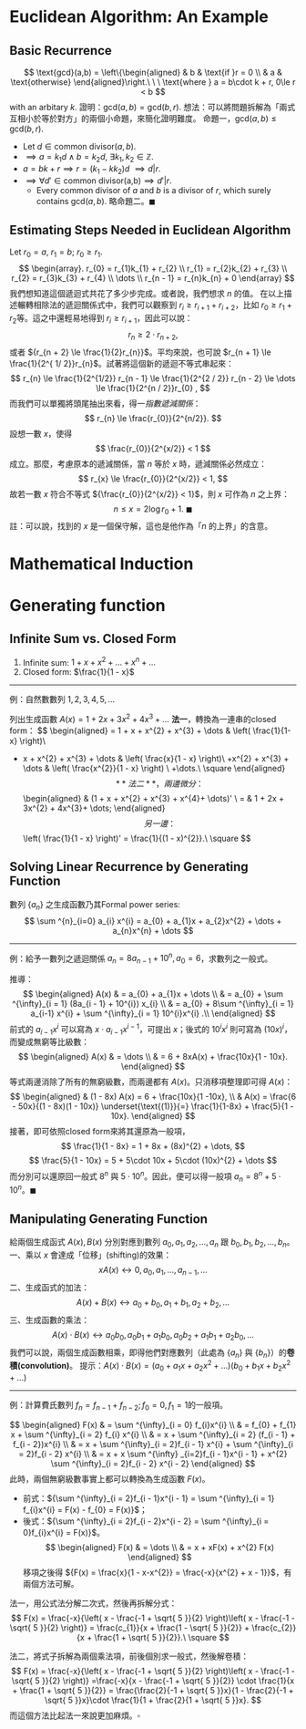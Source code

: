 # Euclidean Algorithm: An Example
## Basic Recurrence
$$
\text{gcd}(a,b) = \left\{\begin{aligned}
 & b & \text{if }r = 0 \\
 & a & \text{otherwise}
\end{aligned}\right.\ \ \ \text{where } a = b\cdot k + r, 0\le r < b
$$
with an arbitary $k$.
證明：${\text{gcd}(a,b) = \text{gcd}(b,r)}$.
想法：可以將問題拆解為「兩式互相小於等於對方」的兩個小命題，來簡化證明難度。
命題一，${\text{gcd}(a,b) \le \text{gcd}(b,r)}$.
- Let ${d \in \text{common divisor}(a,b)}$.
- ${\implies a = k_{1}d \land b = k_{2}d}$, ${\exists k_{1}, k_{2} \in \mathbb{Z}}$.
- ${a = bk + r \implies r = (k_{1} - kk_{2})d}$ ${\implies d | r}$.
- ${\implies \forall d' \in \text{common divisor(a,b)} \implies d' | r}$.
	- Every common divisor of $a$ and $b$ is a divisor of $r$, which surely contains ${\text{gcd}(a,b)}$.
略命題二。$\blacksquare$

## Estimating Steps Needed in Euclidean Algorithm
Let ${r_{0}  = a}$, ${r_{1} = b}$; ${r_{0} \ge r_{1}}$.
$$
\begin{array}. 
r_{0} = r_{1}k_{1} + r_{2} \\
r_{1} = r_{2}k_{2} + r_{3} \\
r_{2} = r_{3}k_{3} + r_{4} \\
\dots \\
r_{n - 1} = r_{n}k_{n} + 0
\end{array}
$$
我們想知道這個遞迴式共花了多少步完成。或者說，我們想求 $n$ 的值。
在以上描述輾轉相除法的遞迴關係式中，我們可以觀察到 ${r_{i} \ge r_{i + 1} + r_{i + 2}}$，比如 ${r_{0} \ge r_{1} + r_{2}}$等。這之中還輕易地得到 ${r_{i} \ge r_{i + 1}}$，因此可以說：
$$
r_{n} \ge 2\cdot r_{n + 2},
$$
或者 ${r_{n + 2} \le \frac{1}{2}r_{n}}$。平均來說，也可說 $r_{n + 1} \le \frac{1}{2^{ 1/ 2}}r_{n}$。試著將這個新的遞迴不等式串起來：
$$
r_{n} \le \frac{1}{2^{1/2}} r_{n - 1} \le \frac{1}{2^{2 / 2}} r_{n - 2} \le \dots \le \frac{1}{2^{n / 2}}r_{0} ,
$$
而我們可以單獨將頭尾抽出來看，得一*指數遞減關係*：
$$
r_{n} \le \frac{r_{0}}{2^{n/2}}.
$$
設想一數 $x$，使得
$$
\frac{r_{0}}{2^{x/2}} < 1
$$
成立。那麼，考慮原本的遞減關係，當 $n$ 等於 $x$ 時，遞減關係必然成立：
$$
r_{x} \le \frac{r_{0}}{2^{x/2}} < 1,
$$
故若一數 $x$ 符合不等式 ${\frac{r_{0}}{2^{x/2}} < 1}$，則 $x$ 可作為 $n$ 之上界：
$$
n \le x = 2\log r_{0} + 1.\ \blacksquare
$$
註：可以說，找到的 $x$ 是一個保守解，這也是他作為「$n$ 的上界」的含意。
# Mathematical Induction


# Generating function
## Infinite Sum vs. Closed Form
1. Infinite sum: ${1 + x + x^{2} + \dots + x^{n} + \dots}$
2. Closed form: $\frac{1}{1 - x}$

---

例：自然數數列 $1,2,3,4,5,\dots$

列出生成函數 $A(x)= 1 + 2x + 3x^{2} + 4x^{3} + \dots$
**法一**，轉換為一連串的closed form：
$$
\begin{aligned}
= 1 + x + x^{2} + x^{3} + \dots &  \left( \frac{1}{1-x} \right)\\
+ x + x^{2} + x^{3} + \dots &  \left( \frac{x}{1 - x} \right)\\
+x^{2} + x^{3} + \dots &  \left( \frac{x^{2}}{1 - x} \right) \\
+\dots.\ \square
\end{aligned}
$$
**法二**，兩邊微分：
$$
\begin{aligned}
 & (1 + x + x^{2} + x^{3} + x^{4}+ \dots)' \\
 = & 1 + 2x + 3x^{2} + 4x^{3}+ \dots;
\end{aligned}
$$
另一邊：
$$
\left( \frac{1}{1 - x} \right)' = \frac{1}{(1 - x)^{2}}.\ \square
$$

## Solving Linear Recurrence by Generating Function
數列 $\{ a_{n} \}$ 之生成函數乃其Formal power series:
$$
\sum ^{n}_{i=0} a_{i} x^{i} = a_{0} + a_{1}x + a_{2}x^{2} + \dots + a_{n}x^{n} + \dots
$$

---

例：給予一數列之遞迴關係 ${a_{n} = 8 a_{n - 1} + 10^{n}, a_{0} = 6}$，求數列之一般式。

推導：
$$
\begin{aligned}
A(x) & = a_{0} + a_{1}x + \dots \\
 & = a_{0} + \sum ^{\infty}_{i = 1} (8a_{i - 1} + 10^{i}) x_{i} \\
 & = a_{0} + 8\sum ^{\infty}_{i = 1} a_{i-1} x^{i} + \sum ^{\infty}_{i = 1} 10^{i}x^{i} .\\
\end{aligned}
$$
前式的 $a_{i-1}x^{i}$ 可以寫為 ${x\cdot a_{i-1}x^{i-1}}$，可提出 $x$；後式的 $10^{i}x^{i}$ 則可寫為 ${(10x)^{i}}$，而變成無窮等比級數：
$$
\begin{aligned}
A(x) & = \dots \\
 & = 6 + 8xA(x) + \frac{10x}{1 - 10x}.
\end{aligned}
$$
等式兩邊消除了所有的無窮級數，而兩邊都有 $A(x)$。只消移項整理即可得 $A(x)$：
$$
\begin{aligned}
 & (1 - 8x) A(x) = 6 + \frac{10x}{1 -10x}, \\
 & A(x) = \frac{6 - 50x}{(1 - 8x)(1 - 10x)} \underset{\text{(1)}}{=} \frac{1}{1-8x} + \frac{5}{1 - 10x}.
\end{aligned}
$$
接著，即可依照closed form來將其還原為一般項，
$$
\frac{1}{1 - 8x} = 1 + 8x + (8x)^{2} + \dots,
$$
$$
\frac{5}{1 - 10x} = 5 + 5\cdot 10x + 5\cdot (10x)^{2} + \dots
$$
而分別可以還原回一般式 ${8^{n}}$ 與 $5\cdot 10^{n}$。因此，便可以得一般項 ${a_{n} = 8^{n} +5\cdot 10^{n}}$。$\blacksquare$

## Manipulating Generating Function
給兩個生成函式 ${A(x), B(x)}$ 分別對應到數列 $a_{0}, a_{1}, a_{2}, \dots, a_{n}$ 跟 ${b_{0}, b_{1}, b_{2}, \dots, b_{n}}$。
一、乘以 $x$ 會達成「位移」(shifting)的效果：
$$
xA(x) \leftrightarrow  0, a_{0}, a_{1}, \dots, a_{n-1}, \dots
$$
二、生成函式的加法：
$$
A(x) + B(x) \leftrightarrow  a_{0} + b_{0}, a_{1} + b_{1}, a_{2} + b_{2}, \dots
$$
三、生成函數的乘法：
$$
A(x)\cdot B(x) \leftrightarrow  a_{0}b_{0}, a_{0} b_{1} + a_{1}b_{0}, a_{0}b_{2} + a_{1}b_{1} + a_{2}b_{0}, \dots
$$
我們可以說，兩個生成函數相乘，即得他們對應數列（此處為 ${\{ a_{n} \}}$ 與 ${\{ b_{n} \}}$）的**卷積(convolution)**。
提示：${A(x)\cdot B(x) = (a_{0} + a_{1}x + a_{2}x^{2} + \dots)(b_{0} + b_{1}x + b_{2}x^{2} + \dots)}$

---

例：計算費氏數列 ${f_{n} = f_{n - 1} + f_{n - 2}; f_{0} = 0, f_{1} = 1}$的一般項。

$$
\begin{aligned}
F(x) & = \sum ^{\infty}_{i = 0} f_{i}x^{i} \\
 & = f_{0} + f_{1} x + \sum ^{\infty}_{i = 2} f_{i} x^{i} \\
 & = x + \sum ^{\infty}_{i = 2} (f_{i - 1} + f_{i - 2})x^{i} \\
 & = x + \sum ^{\infty}_{i = 2}f_{i - 1} x^{i} + \sum ^{\infty}_{i = 2}f_{i - 2} x^{i} \\
 & = x + x \sum ^{\infty} _{i=2}f_{i - 1}x^{i - 1} + x^{2} \sum ^{\infty}_{i = 2}f_{i - 2} x^{i - 2}
\end{aligned}
$$
此時，兩個無窮級數事實上都可以轉換為生成函數 $F(x)$。
- 前式：${\sum ^{\infty}_{i = 2}f_{i - 1}x^{i - 1} = \sum ^{\infty}_{i  = 1} f_{i}x^{i} = F(x) - f_{0} = F(x)}$；
- 後式：${\sum ^{\infty}_{i = 2}f_{i - 2}x^{i - 2} = \sum ^{\infty}_{i = 0}f_{i}x^{i} = F(x)}$。
$$
\begin{aligned}
F(x) & = \dots \\
 & = x + xF(x) + x^{2} F(x)
\end{aligned}
$$
移項之後得 ${F(x) = \frac{x}{1 - x-x^{2}} = \frac{-x}{x^{2} + x - 1}}$，有兩個方法可解。

法一，用公式法分解二次式，然後再拆解分式：
$$
F(x) = \frac{-x}{\left( x - \frac{-1 + \sqrt{ 5 }}{2} \right)\left( x - \frac{-1 - \sqrt{ 5 }}{2} \right)} = \frac{c_{1}}{x + \frac{1 - \sqrt{ 5 }}{2}} + \frac{c_{2}}{x + \frac{1 + \sqrt{ 5 }}{2}}.\ \square
$$

法二，將式子拆解為兩個乘法項，前後個別求一般式，然後解卷積：
$$
F(x) = \frac{-x}{\left( x - \frac{-1 + \sqrt{ 5 }}{2} \right)\left( x - \frac{-1 - \sqrt{ 5 }}{2} \right)} =\frac{-x}{x - \frac{-1 + \sqrt{ 5 }}{2}} \cdot \frac{1}{x + \frac{1 + \sqrt{ 5 }}{2}} = \frac{\frac{2}{-1 + \sqrt{ 5 }}x}{1 - \frac{2}{-1 + \sqrt{ 5 }}x}\cdot \frac{1}{1 + \frac{2}{1 + \sqrt{ 5 }}x}.
$$
而這個方法比起法一來說更加麻煩。$\square$